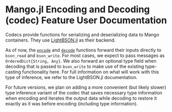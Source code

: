 # Mango.jl Encoding and Decoding (codec) Feature User Documentation

Codecs provide functions for serializing and deserializing data to Mango containers.
They use [LightBSON.jl](https://github.com/ancapdev/LightBSON.jl) as their backend.


As of now, the [`encode`](@ref) and [`decode`](@ref) functions forward their inputs directly to `bson_read` and `bson_write`.
For most cases, we expect to pass messages as `OrderedDict{String, Any}`.
We also forward an optional type field when decoding that is passed to `bson_write` to make use of the existing type-casting functionality here.
For full information on what will work with this type of inference, we refer to the LightBSON.jl documentation.

For future versions, we plan on adding a more convenient (but likely slower) type inference variant of the codec that saves necessary type information when encoding and iterates the output data while decoding to restore it exactly as it was before encoding (including type information).
